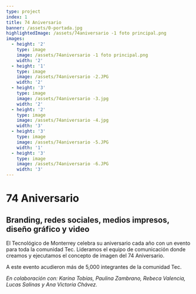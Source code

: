 ```yaml
---
type: project
index: 1
title: 74 Aniversario
banner: /assets/0-portada.jpg
highlightedImage: /assets/74aniversario -1 foto principal.png
images:
  - height: '2'
    type: image
    image: /assets/74aniversario -1 foto principal.png
    width: '2'
  - height: '1'
    type: image
    image: /assets/74aniversario -2.JPG
    width: '2'
  - height: '3'
    type: image
    image: /assets/74aniversario -3.jpg
    width: '2'
  - height: '2'
    type: image
    image: /assets/74aniversario -4.jpg
    width: '3'
  - height: '3'
    type: image
    image: /assets/74aniversario -5.JPG
    width: '1'
  - height: '3'
    type: image
    image: /assets/74aniversario -6.JPG
    width: '3'
---
```

# 74 Aniversario

## Branding, redes sociales, medios impresos, diseño gráfico y video

El Tecnológico de Monterrey celebra su aniversario cada año con un evento para toda la comunidad Tec. Lideramos el equipo de comunicación donde creamos y ejecutamos el concepto de imagen del 74 Aniversario.

A este evento acudieron más de 5,000 integrantes de la comunidad Tec.

_En colaboración con: Karina Tobías, Paulina Zambrano, Rebeca Valencia, Lucas Salinas y Ana Victoria Chávez._
